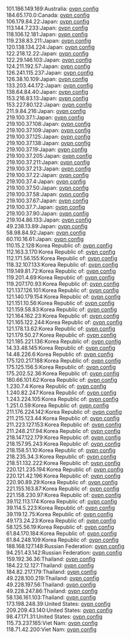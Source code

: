101.186.149.169:Australia: [ovpn config](vpn/101_186_149_169.ovpn)  
184.65.170.0:Canada: [ovpn config](vpn/184_65_170_0.ovpn)  
106.179.84.22:Japan: [ovpn config](vpn/106_179_84_22.ovpn)  
113.144.7.233:Japan: [ovpn config](vpn/113_144_7_233.ovpn)  
118.106.12.181:Japan: [ovpn config](vpn/118_106_12_181.ovpn)  
119.238.83.211:Japan: [ovpn config](vpn/119_238_83_211.ovpn)  
120.138.134.224:Japan: [ovpn config](vpn/120_138_134_224.ovpn)  
122.218.12.22:Japan: [ovpn config](vpn/122_218_12_22.ovpn)  
122.29.146.103:Japan: [ovpn config](vpn/122_29_146_103.ovpn)  
124.211.192.57:Japan: [ovpn config](vpn/124_211_192_57.ovpn)  
126.241.115.237:Japan: [ovpn config](vpn/126_241_115_237.ovpn)  
126.38.10.109:Japan: [ovpn config](vpn/126_38_10_109.ovpn)  
133.203.44.172:Japan: [ovpn config](vpn/133_203_44_172.ovpn)  
138.64.84.40:Japan: [ovpn config](vpn/138_64_84_40.ovpn)  
153.216.83.13:Japan: [ovpn config](vpn/153_216_83_13.ovpn)  
153.227.80.122:Japan: [ovpn config](vpn/153_227_80_122.ovpn)  
211.9.84.216:Japan: [ovpn config](vpn/211_9_84_216.ovpn)  
219.100.37.1:Japan: [ovpn config](vpn/219_100_37_1.ovpn)  
219.100.37.108:Japan: [ovpn config](vpn/219_100_37_108.ovpn)  
219.100.37.109:Japan: [ovpn config](vpn/219_100_37_109.ovpn)  
219.100.37.125:Japan: [ovpn config](vpn/219_100_37_125.ovpn)  
219.100.37.138:Japan: [ovpn config](vpn/219_100_37_138.ovpn)  
219.100.37.19:Japan: [ovpn config](vpn/219_100_37_19.ovpn)  
219.100.37.205:Japan: [ovpn config](vpn/219_100_37_205.ovpn)  
219.100.37.211:Japan: [ovpn config](vpn/219_100_37_211.ovpn)  
219.100.37.213:Japan: [ovpn config](vpn/219_100_37_213.ovpn)  
219.100.37.22:Japan: [ovpn config](vpn/219_100_37_22.ovpn)  
219.100.37.4:Japan: [ovpn config](vpn/219_100_37_4.ovpn)  
219.100.37.50:Japan: [ovpn config](vpn/219_100_37_50.ovpn)  
219.100.37.58:Japan: [ovpn config](vpn/219_100_37_58.ovpn)  
219.100.37.67:Japan: [ovpn config](vpn/219_100_37_67.ovpn)  
219.100.37.7:Japan: [ovpn config](vpn/219_100_37_7.ovpn)  
219.100.37.90:Japan: [ovpn config](vpn/219_100_37_90.ovpn)  
219.104.86.133:Japan: [ovpn config](vpn/219_104_86_133.ovpn)  
49.238.13.89:Japan: [ovpn config](vpn/49_238_13_89.ovpn)  
58.98.84.92:Japan: [ovpn config](vpn/58_98_84_92.ovpn)  
60.110.16.61:Japan: [ovpn config](vpn/60_110_16_61.ovpn)  
110.15.2.128:Korea Republic of: [ovpn config](vpn/110_15_2_128.ovpn)  
112.163.3.170:Korea Republic of: [ovpn config](vpn/112_163_3_170.ovpn)  
112.171.56.155:Korea Republic of: [ovpn config](vpn/112_171_56_155.ovpn)  
118.32.107.133:Korea Republic of: [ovpn config](vpn/118_32_107_133.ovpn)  
119.149.81.72:Korea Republic of: [ovpn config](vpn/119_149_81_72.ovpn)  
119.201.4.69:Korea Republic of: [ovpn config](vpn/119_201_4_69.ovpn)  
119.207.170.93:Korea Republic of: [ovpn config](vpn/119_207_170_93.ovpn)  
121.137.126.101:Korea Republic of: [ovpn config](vpn/121_137_126_101.ovpn)  
121.140.179.154:Korea Republic of: [ovpn config](vpn/121_140_179_154.ovpn)  
121.151.10.56:Korea Republic of: [ovpn config](vpn/121_151_10_56.ovpn)  
121.159.58.83:Korea Republic of: [ovpn config](vpn/121_159_58_83.ovpn)  
121.164.162.23:Korea Republic of: [ovpn config](vpn/121_164_162_23.ovpn)  
121.165.122.244:Korea Republic of: [ovpn config](vpn/121_165_122_244.ovpn)  
121.178.13.62:Korea Republic of: [ovpn config](vpn/121_178_13_62.ovpn)  
121.179.50.27:Korea Republic of: [ovpn config](vpn/121_179_50_27.ovpn)  
121.185.221.136:Korea Republic of: [ovpn config](vpn/121_185_221_136.ovpn)  
14.33.48.145:Korea Republic of: [ovpn config](vpn/14_33_48_145.ovpn)  
14.48.226.6:Korea Republic of: [ovpn config](vpn/14_48_226_6.ovpn)  
175.120.217.188:Korea Republic of: [ovpn config](vpn/175_120_217_188.ovpn)  
175.125.156.5:Korea Republic of: [ovpn config](vpn/175_125_156_5.ovpn)  
175.202.52.36:Korea Republic of: [ovpn config](vpn/175_202_52_36.ovpn)  
180.66.101.62:Korea Republic of: [ovpn config](vpn/180_66_101_62.ovpn)  
1.230.7.4:Korea Republic of: [ovpn config](vpn/1_230_7_4.ovpn)  
1.240.82.247:Korea Republic of: [ovpn config](vpn/1_240_82_247.ovpn)  
1.243.224.105:Korea Republic of: [ovpn config](vpn/1_243_224_105.ovpn)  
1.251.0.59:Korea Republic of: [ovpn config](vpn/1_251_0_59.ovpn)  
211.176.224.142:Korea Republic of: [ovpn config](vpn/211_176_224_142.ovpn)  
211.215.123.44:Korea Republic of: [ovpn config](vpn/211_215_123_44.ovpn)  
211.223.127.153:Korea Republic of: [ovpn config](vpn/211_223_127_153.ovpn)  
211.248.217.94:Korea Republic of: [ovpn config](vpn/211_248_217_94.ovpn)  
218.147.122.179:Korea Republic of: [ovpn config](vpn/218_147_122_179.ovpn)  
218.157.95.243:Korea Republic of: [ovpn config](vpn/218_157_95_243.ovpn)  
218.158.51.10:Korea Republic of: [ovpn config](vpn/218_158_51_10.ovpn)  
218.235.34.3:Korea Republic of: [ovpn config](vpn/218_235_34_3.ovpn)  
218.51.132.222:Korea Republic of: [ovpn config](vpn/218_51_132_222.ovpn)  
220.121.235.194:Korea Republic of: [ovpn config](vpn/220_121_235_194.ovpn)  
220.121.42.196:Korea Republic of: [ovpn config](vpn/220_121_42_196.ovpn)  
220.90.89.29:Korea Republic of: [ovpn config](vpn/220_90_89_29.ovpn)  
221.155.163.87:Korea Republic of: [ovpn config](vpn/221_155_163_87.ovpn)  
221.158.230.97:Korea Republic of: [ovpn config](vpn/221_158_230_97.ovpn)  
39.112.113.174:Korea Republic of: [ovpn config](vpn/39_112_113_174.ovpn)  
39.114.5.223:Korea Republic of: [ovpn config](vpn/39_114_5_223.ovpn)  
39.119.12.75:Korea Republic of: [ovpn config](vpn/39_119_12_75.ovpn)  
49.173.24.23:Korea Republic of: [ovpn config](vpn/49_173_24_23.ovpn)  
58.125.56.19:Korea Republic of: [ovpn config](vpn/58_125_56_19.ovpn)  
61.84.170.184:Korea Republic of: [ovpn config](vpn/61_84_170_184.ovpn)  
61.84.248.109:Korea Republic of: [ovpn config](vpn/61_84_248_109.ovpn)  
188.168.127.148:Russian Federation: [ovpn config](vpn/188_168_127_148.ovpn)  
94.251.43.142:Russian Federation: [ovpn config](vpn/94_251_43_142.ovpn)  
159.192.36.36:Thailand: [ovpn config](vpn/159_192_36_36.ovpn)  
184.22.12.127:Thailand: [ovpn config](vpn/184_22_12_127.ovpn)  
184.82.217.179:Thailand: [ovpn config](vpn/184_82_217_179.ovpn)  
49.228.100.219:Thailand: [ovpn config](vpn/49_228_100_219.ovpn)  
49.228.197.56:Thailand: [ovpn config](vpn/49_228_197_56.ovpn)  
49.228.247.86:Thailand: [ovpn config](vpn/49_228_247_86.ovpn)  
58.136.161.103:Thailand: [ovpn config](vpn/58_136_161_103.ovpn)  
173.198.248.39:United States: [ovpn config](vpn/173_198_248_39.ovpn)  
209.209.43.140:United States: [ovpn config](vpn/209_209_43_140.ovpn)  
98.47.171.31:United States: [ovpn config](vpn/98_47_171_31.ovpn)  
115.73.237.165:Viet Nam: [ovpn config](vpn/115_73_237_165.ovpn)  
118.71.42.200:Viet Nam: [ovpn config](vpn/118_71_42_200.ovpn)  
